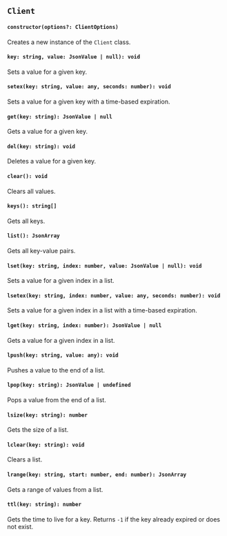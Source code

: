 ## `Client`

#### `constructor(options?: ClientOptions)`

Creates a new instance of the `Client` class.

#### `key: string, value: JsonValue | null): void`

Sets a value for a given key.

#### `setex(key: string, value: any, seconds: number): void`

Sets a value for a given key with a time-based expiration.

#### `get(key: string): JsonValue | null`

Gets a value for a given key.

#### `del(key: string): void`

Deletes a value for a given key.

#### `clear(): void`

Clears all values.

#### `keys(): string[]`

Gets all keys.

#### `list(): JsonArray`

Gets all key-value pairs.

#### `lset(key: string, index: number, value: JsonValue | null): void`

Sets a value for a given index in a list.

#### `lsetex(key: string, index: number, value: any, seconds: number): void`

Sets a value for a given index in a list with a time-based expiration.

#### `lget(key: string, index: number): JsonValue | null`

Gets a value for a given index in a list.

#### `lpush(key: string, value: any): void`

Pushes a value to the end of a list.

#### `lpop(key: string): JsonValue | undefined`

Pops a value from the end of a list.

#### `lsize(key: string): number`

Gets the size of a list.

#### `lclear(key: string): void`

Clears a list.

#### `lrange(key: string, start: number, end: number): JsonArray`

Gets a range of values from a list.

#### `ttl(key: string): number`

Gets the time to live for a key. Returns `-1` if the key already expired or does not exist.
